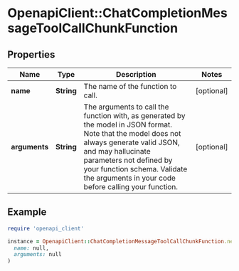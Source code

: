 # OpenapiClient::ChatCompletionMessageToolCallChunkFunction

## Properties

| Name | Type | Description | Notes |
| ---- | ---- | ----------- | ----- |
| **name** | **String** | The name of the function to call. | [optional] |
| **arguments** | **String** | The arguments to call the function with, as generated by the model in JSON format. Note that the model does not always generate valid JSON, and may hallucinate parameters not defined by your function schema. Validate the arguments in your code before calling your function. | [optional] |

## Example

```ruby
require 'openapi_client'

instance = OpenapiClient::ChatCompletionMessageToolCallChunkFunction.new(
  name: null,
  arguments: null
)
```

